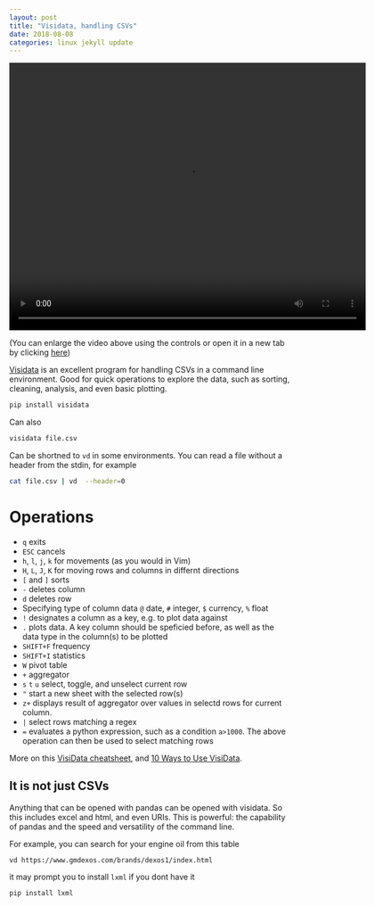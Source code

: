 ```yaml
---
layout: post
title: "Visidata, handling CSVs"
date: 2018-08-08
categories: linux jekyll update
---
```



<video width="640" height="480" src="/assets/screencast_vd.webm" controls></video>

(You can enlarge the video above using the controls or open it in a new tab by clicking [here](https://azizcodes.github.io/assets/screencast_vd.webm)) 

[Visidata](https://www.visidata.org/) is an excellent program for handling CSVs in a command line environment. Good for quick operations to explore the data, such as sorting, cleaning, analysis, and even basic plotting. 


``` bash
pip install visidata
```

Can also 

``` bash
visidata file.csv
```

Can be shortned to `vd` in some environments. You can read a file without a header from the stdin, for example

``` bash
cat file.csv | vd  --header=0 
```
# Operations

* `q` exits
* `ESC` cancels
* `h`, `l`, `j`, `k` for movements (as you would in Vim)
* `H`, `L`, `J`, `K` for moving rows and columns in differnt directions
* `[` and `]` sorts
* `-` deletes column
* `d` deletes row
* Specifying type of column data `@` date, `#` integer, `$` currency, `%` float
* `!` designates a column as a key, e.g. to plot data against
* `.` plots data. A key column should be speficied before, as well as the data type in the column(s) to be plotted
* `SHIFT+F` frequency
* `SHIFT+I` statistics
* `W` pivot table
* `+` aggregator
* `s` `t` `u` select, toggle, and unselect current row 
* `"` start a new sheet with the selected row(s)
* `z+` displays result of aggregator over values in selectd rows for current column. 
* `|` select rows matching a regex
* `=` evaluates a python expression, such as a condition `a>1000`. The above operation can then be used to select matching rows 

More on this [VisiData cheatsheet](https://jsvine.github.io/visidata-cheat-sheet/en/), and [10 Ways to Use VisiData](https://www.visidata.org/blog/2020/ten/).


## It is not just CSVs

Anything that can be opened with pandas can be opened with visidata. So this includes excel and html, and even URIs. This is powerful: the capability of pandas and the speed and versatility of the command line.

For example, you can search for your engine oil from this table

```
vd https://www.gmdexos.com/brands/dexos1/index.html
```

it may prompt you to install `lxml` if you dont have it

``` bash
pip install lxml
```
